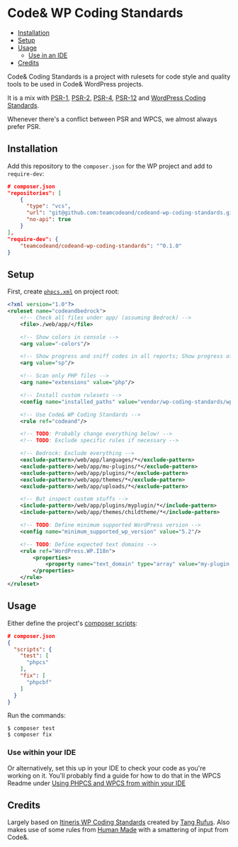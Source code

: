 # Code& WP Coding Standards

- [Installation](#installation)
- [Setup](#setup)
- [Usage](#usage)
  - [Use in an IDE](#use-within-your-IDE)
- [Credits](#credits)

Code& Coding Standards is a project with rulesets for code style and quality tools to be used in Code& WordPress projects.

It is a mix with [PSR-1](https://www.php-fig.org/psr/psr-1/), [PSR-2](https://www.php-fig.org/psr/psr-2), [PSR-4](https://www.php-fig.org/psr/psr-4/), [PSR-12](https://www.php-fig.org/psr/psr-12/) and [WordPress Coding Standards](https://github.com/WordPress-Coding-Standards/WordPress-Coding-Standards).

Whenever there's a conflict between PSR and WPCS, we almost always prefer PSR.

## Installation

Add this repository to the `composer.json` for the WP project and add to `require-dev`:

```json
# composer.json
"repositories": [
    {
      "type": "vcs",
      "url": "git@github.com:teamcodeand/codeand-wp-coding-standards.git",
      "no-api": true
	}
],
"require-dev": {
	"teamcodeand/codeand-wp-coding-standards": "^0.1.0"
}
```

## Setup

First, create [`phpcs.xml`](https://github.com/squizlabs/PHP_CodeSniffer/wiki/Annotated-Ruleset) on project root:

```xml
<?xml version="1.0"?>
<ruleset name="codeandbedrock">
    <!-- Check all files under app/ (assuming Bedrock) -->
    <file>./web/app/</file>

    <!-- Show colors in console -->
    <arg value="-colors"/>

    <!-- Show progress and sniff codes in all reports; Show progress of the run -->
    <arg value="sp"/>

    <!-- Scan only PHP files -->
    <arg name="extensions" value="php"/>

    <!-- Install custom rulesets -->
    <config name="installed_paths" value="vendor/wp-coding-standards/wpcs,vendor/teamcodeand/codeand-wp-coding-standards"/>

    <!-- Use Code& WP Coding Standards -->
    <rule ref="codeand"/>

    <!-- TODO: Probably change everything below! -->
    <!-- TODO: Exclude specific rules if necessary -->

    <!-- Bedrock: Exclude everything -->
    <exclude-pattern>/web/app/languages/*</exclude-pattern>
    <exclude-pattern>/web/app/mu-plugins/*</exclude-pattern>
    <exclude-pattern>/web/app/plugins/*</exclude-pattern>
    <exclude-pattern>/web/app/themes/*</exclude-pattern>
    <exclude-pattern>/web/app/uploads/*</exclude-pattern>

    <!-- But inspect custom stuffs -->
    <include-pattern>/web/app/plugins/myplugin/*</include-pattern>
    <include-pattern>/web/app/themes/childtheme/*</include-pattern>

    <!-- TODO: Define minimum supported WordPress version -->
    <config name="minimum_supported_wp_version" value="5.2"/>

    <!-- TODO: Define expected text domains -->
    <rule ref="WordPress.WP.I18n">
        <properties>
            <property name="text_domain" type="array" value="my-plugin,my-theme,woocommerce,sage"/>
        </properties>
    </rule>
</ruleset>
```
## Usage
Either define the project's [composer scripts](https://getcomposer.org/doc/articles/scripts.md):

```json
# composer.json
{
  "scripts": {
    "test": [
      "phpcs"
	],
	"fix": [
      "phpcbf"
    ]
  }
}
```

Run the commands:

```sh-session
$ composer test
$ composer fix
```

### Use within your IDE
Or alternatively, set this up in your IDE to check your code as you're working on it. You'll probably find a guide for how to do that in the WPCS Readme under [Using PHPCS and WPCS from within your IDE](https://github.com/WordPress/WordPress-Coding-Standards#using-phpcs-and-wpcs-from-within-your-ide)

## Credits

Largely based on [Itineris WP Coding Standards](https://github.com/ItinerisLtd/itineris-wp-coding-standards) created by [Tang Rufus](https://typist.tech). Also makes use of some rules from [Human Made](https://github.com/humanmade/coding-standards) with a smattering of input from Code&.

